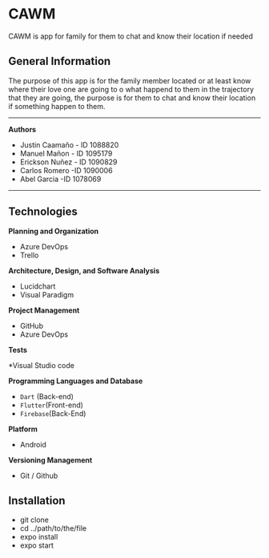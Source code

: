 # CAWM
CAWM is app for family for them to chat and know their location if needed
## General Information
The purpose of this app is for the family member located or at least know where their love one are going to o what happend to them in the trajectory that they are going, the purpose is for them to chat and know their location if something happen to them.

 
***
**Authors**
* Justin Caamaño - ID 1088820
* Manuel Mañon - ID 1095179
* Erickson Nuñez - ID 1090829
* Carlos Romero -ID  1090006
* Abel Garcia -ID 1078069
***

## Technologies
**Planning and Organization**
* Azure DevOps
* Trello

**Architecture, Design, and Software Analysis**
* Lucidchart
* Visual Paradigm

**Project Management**
* GitHub
* Azure DevOps

**Tests**

*Visual Studio code

**Programming Languages and Database**
* `Dart` (Back-end)
* `Flutter`(Front-end)
* `Firebase`(Back-End)

**Platform**
* Android

**Versioning Management**
* Git / Github

## Installation
* git clone 
* cd ../path/to/the/file
* expo install
* expo start
